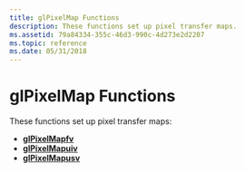 ```yaml
---
title: glPixelMap Functions
description: These functions set up pixel transfer maps.
ms.assetid: 79a84334-355c-46d3-990c-4d273e2d2207
ms.topic: reference
ms.date: 05/31/2018
---
```


# glPixelMap Functions

These functions set up pixel transfer maps:

-   [**glPixelMapfv**](glpixelmapfv.md)
-   [**glPixelMapuiv**](glpixelmapuiv.md)
-   [**glPixelMapusv**](glpixelmapusv.md)

 

 




